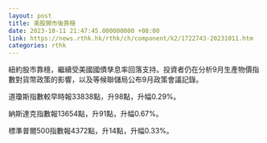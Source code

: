 ```yaml
---
layout: post
title: 美股開市後靠穩
date: 2023-10-11 21:47:45.000000000 +08:00
link: https://news.rthk.hk/rthk/ch/component/k2/1722743-20231011.htm
categories: rthk
---
```


紐約股市靠穩，繼續受美國國債孳息率回落支持。投資者仍在分析9月生產物價指數對貨幣政策的影響，以及等候聯儲局公布9月政策會議記錄。

道瓊斯指數較早時報33838點，升98點，升幅0.29%。

納斯達克指數報13654點，升91點，升幅0.67%。

標準普爾500指數報4372點，升14點，升幅0.33%。

